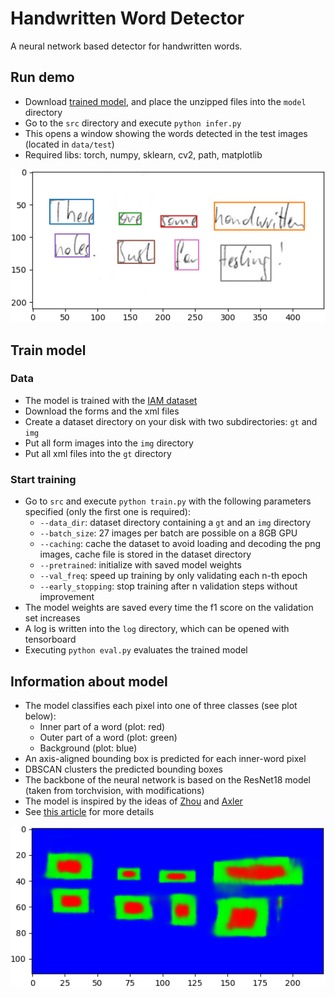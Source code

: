 # Handwritten Word Detector

A neural network based detector for handwritten words.

## Run demo
* Download [trained model](https://www.dropbox.com/s/mqhco2q67ovpfjq/model.zip?dl=1), and place the unzipped files into the `model` directory
* Go to the `src` directory and execute `python infer.py`
* This opens a window showing the words detected in the test images (located in `data/test`)
* Required libs: torch, numpy, sklearn, cv2, path, matplotlib

![aabbs](./doc/aabbs.png)


## Train model
### Data
* The model is trained with the [IAM dataset](https://fki.tic.heia-fr.ch/databases/iam-handwriting-database)
* Download the forms and the xml files
* Create a dataset directory on your disk with two subdirectories: `gt` and `img`
* Put all form images into the `img` directory
* Put all xml files into the `gt` directory
 
### Start training
* Go to `src` and execute `python train.py` with the following parameters specified (only the first one is required):
  * `--data_dir`: dataset directory containing a `gt` and an `img` directory
  * `--batch_size`: 27 images per batch are possible on a 8GB GPU 
  * `--caching`: cache the dataset to avoid loading and decoding the png images, cache file is stored in the dataset directory
  * `--pretrained`: initialize with saved model weights 
  * `--val_freq`: speed up training by only validating each n-th epoch
  * `--early_stopping`: stop training after n validation steps without improvement
* The model weights are saved every time the f1 score on the validation set increases
* A log is written into the `log` directory, which can be opened with tensorboard
* Executing `python eval.py` evaluates the trained model


## Information about model
* The model classifies each pixel into one of three classes (see plot below):
  * Inner part of a word (plot: red)
  * Outer part of a word (plot: green)
  * Background (plot: blue)
* An axis-aligned bounding box is predicted for each inner-word pixel
* DBSCAN clusters the predicted bounding boxes
* The backbone of the neural network is based on the ResNet18 model (taken from torchvision, with modifications)
* The model is inspired by the ideas of [Zhou](https://openaccess.thecvf.com/content_cvpr_2017/papers/Zhou_EAST_An_Efficient_CVPR_2017_paper.pdf) and [Axler](http://www.cs.tau.ac.il/~wolf/papers/dataset-agnostic-word.pdf)
* See [this article](https://githubharald.github.io/word_detector.html) for more details

![seg](./doc/seg.png)




